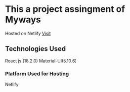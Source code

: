 # This a project assingment of Myways

Hosted on Netlify [Visit](https://myways-assingment.netlify.app/)

## Technologies Used

React js (18.2.0)
Material-UI(5.10.6)


### Platform Used for Hosting

Netlify



